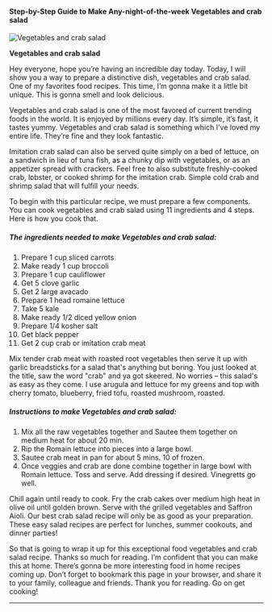             

#### Step-by-Step Guide to Make Any-night-of-the-week Vegetables and crab salad

![Vegetables and crab salad](https://img-global.cpcdn.com/recipes/4989560630018048/751x532cq70/vegetables-and-crab-salad-recipe-main-photo.jpg)

**Vegetables and crab salad**

Hey everyone, hope you’re having an incredible day today. Today, I will show you a way to prepare a distinctive dish, vegetables and crab salad. One of my favorites food recipes. This time, I’m gonna make it a little bit unique. This is gonna smell and look delicious.

Vegetables and crab salad is one of the most favored of current trending foods in the world. It is enjoyed by millions every day. It’s simple, it’s fast, it tastes yummy. Vegetables and crab salad is something which I’ve loved my entire life. They’re fine and they look fantastic.

Imitation crab salad can also be served quite simply on a bed of lettuce, on a sandwich in lieu of tuna fish, as a chunky dip with vegetables, or as an appetizer spread with crackers. Feel free to also substitute freshly-cooked crab, lobster, or cooked shrimp for the imitation crab. Simple cold crab and shrimp salad that will fulfill your needs.

To begin with this particular recipe, we must prepare a few components. You can cook vegetables and crab salad using 11 ingredients and 4 steps. Here is how you cook that.

##### The ingredients needed to make Vegetables and crab salad:

1.  Prepare 1 cup sliced carrots
2.  Make ready 1 cup broccoli
3.  Prepare 1 cup cauliflower
4.  Get 5 clove garlic
5.  Get 2 large avacado
6.  Prepare 1 head romaine lettuce
7.  Take 5 kale
8.  Make ready 1/2 diced yellow onion
9.  Prepare 1/4 kosher salt
10.  Get black pepper
11.  Get 2 cup crab or imitation crab meat

Mix tender crab meat with roasted root vegetables then serve it up with garlic breadsticks for a salad that's anything but boring. You just looked at the title, saw the word "crab" and ya got skeered. No worries – this salad's as easy as they come. I use arugula and lettuce for my greens and top with cherry tomato, blueberry, fried tofu, roasted mushroom, roasted.

##### Instructions to make Vegetables and crab salad:

1.  Mix all the raw vegetables together and Sautee them together on medium heat for about 20 min.
2.  Rip the Romain lettuce into pieces into a large bowl.
3.  Sautee crab meat in pan for about 5 mins. 10 of frozen.
4.  Once veggies and crab are done combine together in large bowl with Romain lettuce. Toss and serve. Add dressing if desired. Vinegretts go well.

Chill again until ready to cook. Fry the crab cakes over medium high heat in olive oil until golden brown. Serve with the grilled vegetables and Saffron Aioli. Our best crab salad recipe will only be as good as your preparation. These easy salad recipes are perfect for lunches, summer cookouts, and dinner parties!

So that is going to wrap it up for this exceptional food vegetables and crab salad recipe. Thanks so much for reading. I’m confident that you can make this at home. There’s gonna be more interesting food in home recipes coming up. Don’t forget to bookmark this page in your browser, and share it to your family, colleague and friends. Thank you for reading. Go on get cooking!

* * *
